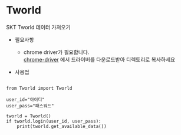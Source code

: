 # Tworld

SKT Tworld 데이터 가져오기
* 필요사항

  * chrome driver가 필요합니다.<br>
[chrome-driver](https://sites.google.com/a/chromium.org/chromedriver/home)
에서 드라이버를 다운로드받아 디렉토리로 복사하세요

* 사용법 
  
<pre><code>
from Tworld import Tworld

user_id="아이디"
user_pass="패스워드"

tworld = Tworld()
if tworld.login(user_id, user_pass):
    print(tworld.get_available_data())
</code>
</pre>
